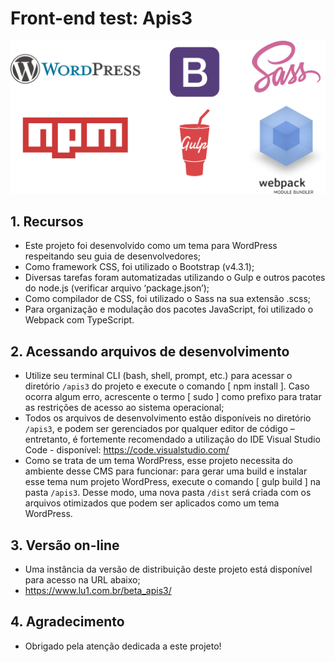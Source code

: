 # Front-end test: Apis3
![alt text](https://raw.githubusercontent.com/maxlu1/apis3/master/image19.png)

## 1. Recursos 
* Este projeto foi desenvolvido como um tema para WordPress respeitando seu guia de desenvolvedores;
* Como framework CSS, foi utilizado o Bootstrap (v4.3.1);
* Diversas tarefas foram automatizadas utilizando o Gulp e outros pacotes do node.js (verificar arquivo ‘package.json’);
* Como compilador de CSS, foi utilizado o Sass na sua extensão .scss;
* Para organização e modulação dos pacotes JavaScript, foi utilizado o Webpack com TypeScript.


## 2. Acessando arquivos de desenvolvimento
* Utilize seu terminal CLI (bash, shell, prompt, etc.) para acessar o diretório `/apis3` do projeto e execute o comando [ npm install ]. Caso ocorra algum erro, acrescente o termo [ sudo ] como prefixo para tratar as restrições de acesso ao sistema operacional;
* Todos os arquivos de desenvolvimento estão disponíveis no diretório `/apis3`,  e podem ser gerenciados por qualquer editor de código – entretanto, é fortemente recomendado a utilização do IDE Visual Studio Code - disponível: https://code.visualstudio.com/
* Como se trata de um tema WordPress, esse projeto necessita do ambiente desse CMS para funcionar: para gerar uma build e instalar esse tema num projeto WordPress, execute o comando [ gulp build ] na pasta `/apis3`. Desse modo, uma nova pasta `/dist` será criada com os arquivos otimizados que podem ser aplicados como um tema WordPress.

## 3. Versão on-line
* Uma instância da versão de distribuição deste projeto está disponível para acesso na URL abaixo;
* https://www.lu1.com.br/beta_apis3/

## 4. Agradecimento
* Obrigado pela atenção dedicada a este projeto!